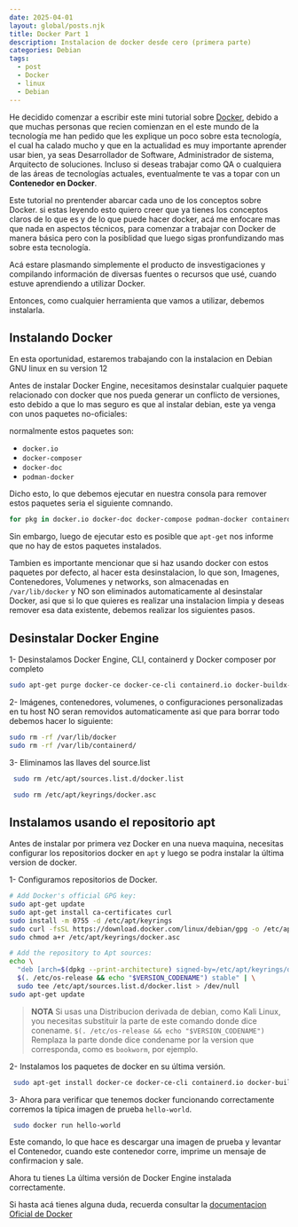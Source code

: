 ```yaml
---
date: 2025-04-01
layout: global/posts.njk
title: Docker Part 1 
description: Instalacion de docker desde cero (primera parte) 
categories: Debian
tags: 
  - post
  - Docker
  - linux
  - Debian    
---
```


He decidido comenzar a escribir este mini tutorial sobre [Docker](https://www.docker.com/), debido a que muchas personas que recien comienzan en el este mundo de la tecnología me han pedido que les explique un poco sobre esta tecnología, el cual ha calado mucho y que en la actualidad es muy importante aprender usar bien, ya seas Desarrollador de Software, Administrador de sistema, Arquitecto de soluciones. Incluso si deseas trabajar como QA o cualquiera de las áreas de tecnologías actuales, eventualmente te vas a topar con un  **Contenedor en Docker**.

Este tutorial no prentender abarcar cada uno de los conceptos sobre Docker. si estas leyendo esto quiero creer que ya tienes los conceptos claros de lo que es y de lo que puede hacer docker, acá me enfocare mas que nada en aspectos técnicos, para comenzar a trabajar con Docker de manera básica pero con la posiblidad que luego sigas pronfundizando mas sobre esta tecnología.

Acá estare plasmando simplemente el producto de insvestigaciones y compilando información de diversas fuentes o recursos que usé, cuando estuve aprendiendo a utilizar Docker.

Entonces, como cualquier herramienta que vamos a utilizar, debemos instalarla.

## Instalando Docker

En esta oportunidad, estaremos trabajando con la instalacion en Debian GNU linux en su version 12

Antes de instalar Docker Engine, necesitamos desinstalar cualquier paquete relacionado con docker que nos pueda generar un conflicto de versiones, esto debido a que lo mas seguro es que al instalar debian, este ya venga con unos paquetes no-oficiales:

normalmente estos paquetes son:

- `docker.io`
- `docker-composer`
- `docker-doc`
- `podman-docker`

Dicho esto, lo que debemos ejecutar en nuestra consola para remover estos paquetes seria el siguiente comnando.

```bash
for pkg in docker.io docker-doc docker-compose podman-docker containerd runc; do sudo apt-get remove $pkg; done
```

Sin embargo, luego de ejecutar esto es posible que `apt-get` nos informe que no hay de estos paquetes instalados.

Tambien es importante mencionar que si haz usando docker con estos paquetes por defecto, al hacer esta desinstalacion, lo que son, Imagenes, Contenedores, Volumenes y networks, son almacenadas en `/var/lib/docker` y NO son eliminados automaticamente al desinstalar Docker, asi que si lo que quieres es realizar una instalacion limpia y deseas remover esa data existente, debemos realizar los siguientes pasos.

## Desinstalar Docker Engine

1- Desinstalamos Docker Engine, CLI, containerd y Docker composer por completo

```bash
sudo apt-get purge docker-ce docker-ce-cli containerd.io docker-buildx-plugin docker-compose-plugin docker-ce-rootless-extras
```

2- Imágenes, contenedores, volumenes, o configuraciones personalizadas en tu host NO seran removidos automaticamente asi que para borrar todo  debemos hacer lo siguiente:

```bash
sudo rm -rf /var/lib/docker
sudo rm -rf /var/lib/containerd/
```

3- Eliminamos las llaves del source.list

```bash
 sudo rm /etc/apt/sources.list.d/docker.list

 sudo rm /etc/apt/keyrings/docker.asc
```

## Instalamos usando el repositorio apt

Antes de instalar por primera vez Docker en una nueva maquina, necesitas configurar los repositorios docker en `apt` y luego se podra instalar la última version de docker.

1- Configuramos repositorios de Docker.

```bash
# Add Docker's official GPG key:
sudo apt-get update
sudo apt-get install ca-certificates curl
sudo install -m 0755 -d /etc/apt/keyrings
sudo curl -fsSL https://download.docker.com/linux/debian/gpg -o /etc/apt/keyrings/docker.asc
sudo chmod a+r /etc/apt/keyrings/docker.asc

# Add the repository to Apt sources:
echo \
  "deb [arch=$(dpkg --print-architecture) signed-by=/etc/apt/keyrings/docker.asc] https://download.docker.com/linux/debian \
  $(. /etc/os-release && echo "$VERSION_CODENAME") stable" | \
  sudo tee /etc/apt/sources.list.d/docker.list > /dev/null
sudo apt-get update
```

> **NOTA** Si usas una Distribucion derivada de debian, como  Kali Linux, you necesitas substituir la parte de este comando donde dice conename. `$(. /etc/os-release && echo "$VERSION_CODENAME")`
Remplaza la parte donde dice condename por la version que corresponda, como es `bookworm`, por ejemplo.

2- Instalamos los paquetes de docker en su última versión.

```bash
 sudo apt-get install docker-ce docker-ce-cli containerd.io docker-buildx-plugin docker-compose-plugin
```

3- Ahora para verificar que tenemos docker funcionando correctamente corremos la típica imagen de prueba `hello-world`.

```bash
 sudo docker run hello-world
```

Este comando, lo que hace es descargar una imagen de prueba y levantar el Contenedor, cuando este contenedor corre, imprime un mensaje de confirmacion y sale.

Ahora tu tienes La última versión de Docker Engine instalada correctamente.

Si hasta acá tienes alguna duda, recuerda consultar la [documentacion Oficial de Docker](https://docs.docker.com/)
